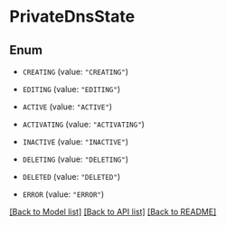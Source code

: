 # PrivateDnsState

## Enum


* `CREATING` (value: `"CREATING"`)

* `EDITING` (value: `"EDITING"`)

* `ACTIVE` (value: `"ACTIVE"`)

* `ACTIVATING` (value: `"ACTIVATING"`)

* `INACTIVE` (value: `"INACTIVE"`)

* `DELETING` (value: `"DELETING"`)

* `DELETED` (value: `"DELETED"`)

* `ERROR` (value: `"ERROR"`)


[[Back to Model list]](../README.md#documentation-for-models) [[Back to API list]](../README.md#documentation-for-api-endpoints) [[Back to README]](../README.md)


